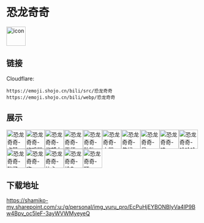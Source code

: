 # 恐龙奇奇
<img src="https://emoji.shojo.cn/bili/src/恐龙奇奇/icon.png" width="50" height="50" alt="icon">

## 链接
Cloudflare:
```
https://emoji.shojo.cn/bili/src/恐龙奇奇
https://emoji.shojo.cn/bili/webp/恐龙奇奇
```
## 展示
<img src="https://emoji.shojo.cn/bili/src/恐龙奇奇/恐龙奇奇-点赞.png" width="50" height="50" alt="恐龙奇奇-点赞"><img src="https://emoji.shojo.cn/bili/src/恐龙奇奇/恐龙奇奇-吃鸡腿.png" width="50" height="50" alt="恐龙奇奇-吃鸡腿"><img src="https://emoji.shojo.cn/bili/src/恐龙奇奇/恐龙奇奇-仰望大佬.png" width="50" height="50" alt="恐龙奇奇-仰望大佬"><img src="https://emoji.shojo.cn/bili/src/恐龙奇奇/恐龙奇奇-干杯.png" width="50" height="50" alt="恐龙奇奇-干杯"><img src="https://emoji.shojo.cn/bili/src/恐龙奇奇/恐龙奇奇-贴贴.png" width="50" height="50" alt="恐龙奇奇-贴贴"><img src="https://emoji.shojo.cn/bili/src/恐龙奇奇/恐龙奇奇-大哭.png" width="50" height="50" alt="恐龙奇奇-大哭"><img src="https://emoji.shojo.cn/bili/src/恐龙奇奇/恐龙奇奇-焦绿.png" width="50" height="50" alt="恐龙奇奇-焦绿"><img src="https://emoji.shojo.cn/bili/src/恐龙奇奇/恐龙奇奇-呆.png" width="50" height="50" alt="恐龙奇奇-呆"><img src="https://emoji.shojo.cn/bili/src/恐龙奇奇/恐龙奇奇-哇.png" width="50" height="50" alt="恐龙奇奇-哇"><img src="https://emoji.shojo.cn/bili/src/恐龙奇奇/恐龙奇奇-哈哈哈.png" width="50" height="50" alt="恐龙奇奇-哈哈哈"><img src="https://emoji.shojo.cn/bili/src/恐龙奇奇/恐龙奇奇-酸了.png" width="50" height="50" alt="恐龙奇奇-酸了"><img src="https://emoji.shojo.cn/bili/src/恐龙奇奇/恐龙奇奇-嗨.png" width="50" height="50" alt="恐龙奇奇-嗨"><img src="https://emoji.shojo.cn/bili/src/恐龙奇奇/恐龙奇奇-比心.png" width="50" height="50" alt="恐龙奇奇-比心"><img src="https://emoji.shojo.cn/bili/src/恐龙奇奇/恐龙奇奇-栓Q.png" width="50" height="50" alt="恐龙奇奇-栓Q"><img src="https://emoji.shojo.cn/bili/src/恐龙奇奇/恐龙奇奇-盯.png" width="50" height="50" alt="恐龙奇奇-盯">

## 下载地址

https://shamiko-my.sharepoint.com/:u:/g/personal/img_yuru_pro/EcPuHjEYBONBlyVa4lP9Bw4Bpv_oc5leF-3ayWVWMyeyeQ